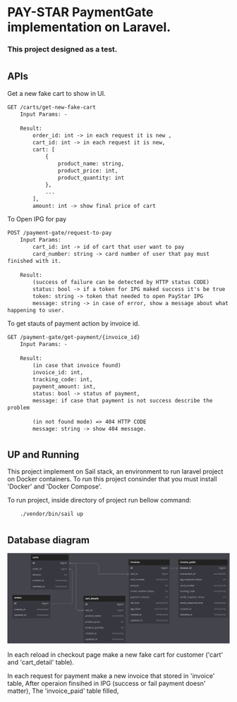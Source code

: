 # PAY-STAR PaymentGate implementation on Laravel.
### This project designed as a test.
#
## APIs
Get a new fake cart to show in UI.

```
GET /carts/get-new-fake-cart 
    Input Params: -

    Result:
        order_id: int -> in each request it is new ,
        cart_id: int -> in each request it is new,
        cart: [
            {
                product_name: string,
                product_price: int,
                product_quantity: int
            },
            ...
        ],
        amount: int -> show final price of cart
```

To Open IPG for pay
```
POST /payment-gate/request-to-pay
    Input Params:
        cart_id: int -> id of cart that user want to pay
        card_number: string -> card number of user that pay must finished with it. 
    
    Result:
        (success of failure can be detected by HTTP status CODE)
        status: bool -> if a token for IPG maked success it's be true
        token: string -> token that needed to open PayStar IPG
        message: string -> in case of error, show a message about what happening to user.
```

To get stauts of payment action by invoice id.
```
GET /payment-gate/get-payment/{invoice_id}
    Input Params: - 

    Result:
        (in case that invoice found)
        invoice_id: int,
        tracking_code: int,
        payment_amount: int,
        status: bool -> status of payment,
        message: if case that payment is not success describe the problem

        (in not found mode) => 404 HTTP CODE
        message: string -> show 404 message.
```
#
## UP and Running
This project implement on Sail stack, an environment to run laravel project on Docker containers.
To run this project consinder that you must install 'Docker' and 'Docker Compose'.


To run project, inside directory of project run bellow command:
```
    ./vendor/bin/sail up
```
#
## Database diagram
![Image alt text](/extras/diagram.png)

In each reload in checkout page make a new fake cart for customer ('cart' and 'cart_detail' table).

In each request for payment make a new invoice that stored in 'invoice' table, After operaion finsihed in IPG (success or fail payment doesn' matter), The 'invoice_paid' table filled,